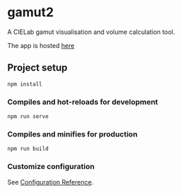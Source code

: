 # gamut2
A CIELab gamut visualisation and volume calculation tool.

The app is hosted [here](https://zakalwe314.github.io/gamut2/)


## Project setup
```
npm install
```

### Compiles and hot-reloads for development
```
npm run serve
```

### Compiles and minifies for production
```
npm run build
```

### Customize configuration
See [Configuration Reference](https://cli.vuejs.org/config/).
